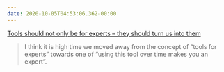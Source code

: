 ```yaml
---
date: 2020-10-05T04:53:06.362-00:00
---
```

[Tools should not only be for experts – they should turn us into them](https://christianheilmann.com/2020/09/15/tools-should-not-only-be-for-experts-they-should-turn-us-into-them/)

> I think it is high time we moved away from the concept of “tools for experts” towards one of “using this tool over time makes you an expert”.
